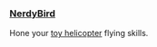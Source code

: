 ### [NerdyBird](demo/nerdybird)

Hone your [toy helicopter](https://en.wikipedia.org/wiki/VertiBird) flying skills.
